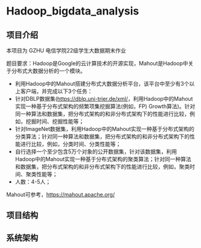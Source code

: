 # Hadoop_bigdata_analysis

## 项目介绍

本项目为 GZHU 电信学院22级学生大数据期末作业

题目要求：Hadoop是Google的云计算技术的开源实现，Mahout是Hadoop中关于分布式大数据分析的一个模块。

- 利用Hadoop中的Mahout搭建分布式大数据分析平台，该平台中至少有3个以上客户端，并完成以下3个任务：
- 针对DBLP数据集(<https://dblp.uni-trier.de/xml/>，利用Hadoop中的Mahout实现一种基于分布式架构的频繁项集挖掘算法(例如，FP) Growth算法)。针对同一种算法和数据集，把分布式架构的和非分布式架构下的性能进行比较，例如，挖掘时间、挖掘性能等；
- 针对ImageNet数据集，利用Hadoop中的Mahout实现一种基于分布式架构的分类算法；针对同一种算法和数据集，把分布式架构的和非分布式架构下的性能进行比较，例如，分类时间、分类性能等；
- 自行选择一个至少包含5万个对象的公开数据集，针对该数据集，利用Hadoop中的Mahout实现一种基于分布式架构的聚类算法；针对同一种算法和数据集，把分布式架构的和非分布式架构下的性能进行比较，例如，聚类时间、聚类性能等；
- 人数：4-5人；

Mahout可参考，<https://mahout.apache.org/>

## 项目结构



## 系统架构

